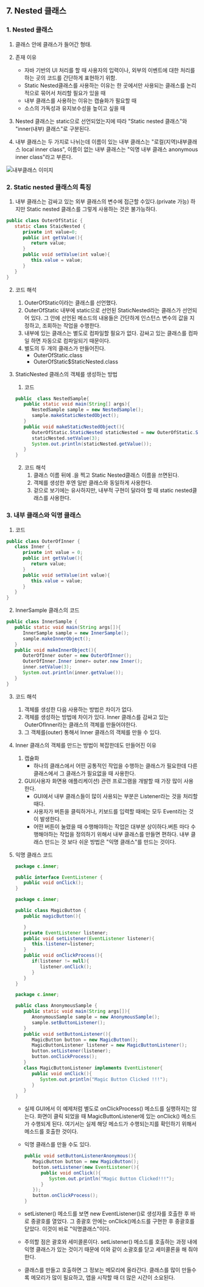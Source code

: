 ## 7. Nested 클래스
### 1. Nested 클래스
   1. 클래스 안에 클래스가 들어간 형태.
   2. 존재 이유
      - 자바 기반의 UI 처리를 할 때 사용자의 입력이나, 외부의 이벤트에 대한 처리를 하는 곳의 코드를 간단하게 표현하기 위함.
      - Static Nested클래스를 사용하는 이유는 한 곳에서만 사용되는 클래스를 논리적으로 묶어서 처리할 필요가 있을 때
      - 내부 클래스를 사용하는 이유는 캡슐화가 필요할 때
      - 소스의 가독성과 유지보수성을 높이고 싶을 때

   3. Nested 클래스는 static으로 선언되었는지에 따라 "Static nested 클래스"와 "inner(내부) 클래스"로 구분된다.
   4. 내부 클래스는 두 가지로 나뉘는데 이름이 있는 내부 클래스는 "로컬(지역)내부클래스 local inner class", 이름이 없는 내부 클래스는 "익명 내부 클래스 anonymous inner class"라고 부른다. 

   ![내부클래스 이미지](https://compmath.korea.ac.kr/indust/_images/graphviz-2cb2987cf743035df2c1e58b0c128d9e94993d48.png)

### 2. Static nested 클래스의 특징
   1. 내부 클래스는 감싸고 있는 외부 클래스의 변수에 접근할 수있다.(private 가능) 하지만 Static nested 클래스를 그렇게 사용하는 것은 불가능하다.

   ```java
   public class OuterOfStatic {
      static class StaicNested {
         private int value=0;
         public int getValue(){
            return value;
         }
         public void setValue(int value){
            this.value = value;
         }
      }
   } 
   ```

   2. 코드 해석
      1. OuterOfStatic이라는 클래스를 선언했다.
      2. OuterOfStatic 내부에 static으로 선언된 StaticNested라는 클래스가 선언되어 있다. 그 안에 선언된 메소드의 내용들은 간단하게 인스턴스 변수의 값을 지정하고, 조회하는 작업을 수행한다.
      3. 내부에 있는 클래스는 별도로 컴파일할 필요가 없다. 감싸고 있는 클래스를 컴파일 하면 자동으로 컴파일되기 때문이다.
      4. 별도의 두 개의 클래스가 만들어진다. 
         - OuterOfStatic.class
         - OuterOfStatic$StaticNested.class
   
   3. StaticNested 클래스의 객체를 생성하는 방법
      1. 코드
      ```java
      public  class NestedSample{
         public static void main(String[] args){
            NestedSample sample = new NestedSample();
            sample.makeStaticNestedObject();
         }
         public void makeStaticNestedObject(){
            OuterOfStatic.StaticNested staticNested = new OuterOfStatic.StaticNested();
            staticNested.setValue(3);
            System.out.println(staticNested.getValue());
         }
      }
      ```
      2. 코드 해석
         1. 클래스 이름 뒤에 .을 찍고 Static Nested클래스 이름을 쓰면된다.
         2. 객체를 생성한 후엔 일반 클래스와 동일하게 사용한다.
         3. 겉으로 보기에는 유사하지만, 내부적 구현이 달라야 할 때 static nested클래스를 사용한다.

### 3. 내부 클래스와 익명 클래스
   1. 코드
   ```java
   public class OuterOfInner {
      class Inner {
         private int value = 0;
         public int getValue(){
            return value;
         }
         public void setValue(int value){
            this.value = value;
         }
      }
   }
   ```
   2. InnerSample 클래스의 코드
   ```java
   public class InnerSample {
      public static void main(String args[]){
         InnerSample sample = new InnerSample();
         sample.makeInnerObject();
      }
      public void makeInnerObject(){
         OuterOfInner outer = new OuterOfInner();
         OuterOfInner.Inner inner= outer.new Inner();
         inner.setValue(3);
         System.out.println(inner.getValue());
      }
   }
   ```
   3. 코드 해석
      1. 객체를 생성한 다음 사용하는 방법은 차이가 없다.
      2. 객체를 생성하는 방법에 차이가 있다. Inner 클래스를 감싸고 있는 OuterOfInner라는 클래스의 객체를 만들어야한다.
      3. 그 객체를(outer) 통해서 Inner 클래스의 객체를 만들 수 있다.
   4. Inner 클래스의 객체를 만드는 방법이 복잡한데도 만들어진 이유
      1. 캡슐화
         - 하나의 클래스에서 어떤 공통적인 작업을 수행하는 클래스가 필요한데 다른 클래스에서 그 클래스가 필요없을 때 사용한다.
      2. GUI(사용자 화면용 애플리케이션) 관련 프로그램을 개발할 때 가장 많이 사용한다.
         - GUI에서 내부 클래스들이 많이 사용되는 부분은 Listener라는 것을 처리할 때다. 
         - 사용자가 버튼을 클릭하거나, 키보드를 입력할 때에는 모두 Event라는 것이 발생한다.
         - 어떤 버튼이 눌렸을 때 수행해야하는 작업은 대부분 상이하다.버튼 마다 수행해야하는 작업을 정의하기 위해서 내부 클래스를 만들면 편하다. 내부 클래스 만드는 것 보다 쉬운 방법은 "익명 클래스"를 만드는 것이다.
   5. 익명 클래스 코드
         ```java
         package c.inner;

         public interface EventListener {
            public void onClick();
         }
         ```

         ```java
         package c.inner;

         public class MagicButton {
            public magicButton(){

            }
            private EventListener listener;
            public void setListener(EventListener listener){
               this.listener=listener;
            }
            public void onClickProcess(){
               if(listener != null){
                  listener.onClick();
               }
            }
         }
         ```
         ```java
         package c.inner;

         public class AnonymousSample {
            public static void main(String args[]){
               AnonymousSample sample = new AnonymousSample();
               sample.setButtonListener();
            }
            public void setButtonListener(){
               MagicButton button = new MagicButton();
               MagicButtonListener listener = new MagicButtonListener();
               button.setListener(listener);
               button.onClickProcess();
            }
            class MagicButtonListener implements EventListener{
               public void onClick(){
                  System.out.println("Magic Button Clicked !!!");
               }
            }
         }
         ```
      - 실제 GUI에서 이 예제처럼 별도로 onClickProcess() 메소드를 실행하지는 않는다. 화면이 클릭 되었을 때 MagicButtonListener에 있는 onClick() 메소드가 수행되게 된다. 여기서는 실제 해당 메소드가 수행되는지를 확인하기 위해서 메소드를 호출한 것이다.
      - 익명 클래스를 만들 수도 있다.

         ```java
         public void setButtonListenerAnonymous(){
            MagicButton button = new MagicButton();
            botton.setListener(new EventListener(){
               public void onClick(){
                  System.out.println("Magic Button Clicked!!!");
               }
            });
            button.onClickProcess();
         }
         ```
      - setListener() 메소드를 보면 new EventListener()로 생성자를 호출한 후 바로 중괄호를 열었다. 그 중괄호 안에는 onClick()메소드를 구현한 후 중괄호를 닫았다. 이것이 바로 "익명클래스"이다.
      - 주의할 점은 괄호와 세미콜론이다. setListener() 메소드를 호출하는 과정 내에 익명 클래스가 있는 것이기 때문에 이와 같이 소괄호를 닫고 세미콜론을 해 줘야한다.
      - 클래스를 만들고 호출하면 그 정보는 메모리에 올라간다. 클래스를 많이 만들수록 메모리가 많이 필요하고, 앱을 시작할 때 더 많은 시간이 소요된다.
